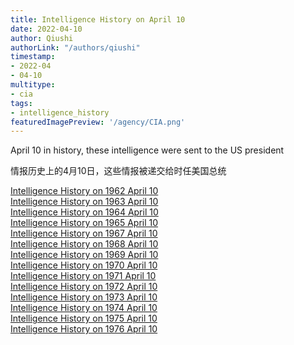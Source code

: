 ```yaml
---
title: Intelligence History on April 10
date: 2022-04-10
author: Qiushi 
authorLink: "/authors/qiushi"
timestamp: 
- 2022-04
- 04-10
multitype: 
- cia
tags: 
- intelligence_history
featuredImagePreview: '/agency/CIA.png'
---
```



April 10 in history, these intelligence were sent to the US president

情报历史上的4月10日，这些情报被递交给时任美国总统

<!--more-->







[Intelligence History on 1962 April 10](/dailybrief/1962-04-10)   
[Intelligence History on 1963 April 10](/dailybrief/1963-04-10)   
[Intelligence History on 1964 April 10](/dailybrief/1964-04-10)   
[Intelligence History on 1965 April 10](/dailybrief/1965-04-10)   
[Intelligence History on 1967 April 10](/dailybrief/1967-04-10)   
[Intelligence History on 1968 April 10](/dailybrief/1968-04-10)   
[Intelligence History on 1969 April 10](/dailybrief/1969-04-10)   
[Intelligence History on 1970 April 10](/dailybrief/1970-04-10)   
[Intelligence History on 1971 April 10](/dailybrief/1971-04-10)   
[Intelligence History on 1972 April 10](/dailybrief/1972-04-10)   
[Intelligence History on 1973 April 10](/dailybrief/1973-04-10)   
[Intelligence History on 1974 April 10](/dailybrief/1974-04-10)   
[Intelligence History on 1975 April 10](/dailybrief/1975-04-10)   
[Intelligence History on 1976 April 10](/dailybrief/1976-04-10)   
